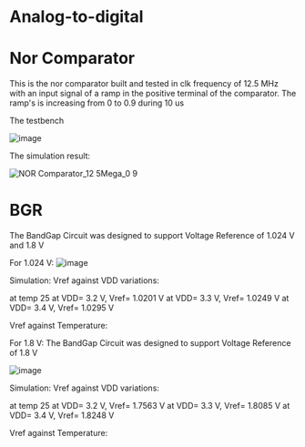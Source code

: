 # Analog-to-digital

# Nor Comparator 
This is the nor comparator built and tested in clk frequency of 12.5 MHz 
with an input signal of a ramp in the positive terminal of the comparator.
The ramp's is increasing from 0 to 0.9 during  10 us

The testbench

![image](https://user-images.githubusercontent.com/83517256/116795395-df3c6d00-aad4-11eb-8ebf-924b1e10389f.png)

The simulation result:

![NOR Comparator_12 5Mega_0 9](https://user-images.githubusercontent.com/83517256/117760804-9730ef00-b226-11eb-9959-88096c7b2b9f.PNG)

# BGR
The BandGap Circuit was designed to support Voltage Reference of 1.024 V and 1.8 V

For 1.024 V:
![image](https://user-images.githubusercontent.com/83517256/116795395-df3c6d00-aad4-11eb-8ebf-924b1e10389f.png)

Simulation:
Vref against VDD variations:

at temp 25
at VDD= 3.2 V, Vref= 1.0201 V
at VDD= 3.3 V, Vref= 1.0249 V
at VDD= 3.4 V, Vref= 1.0295 V

Vref against Temperature:

For 1.8 V:
The BandGap Circuit was designed to support Voltage Reference of 1.8 V 

![image](https://user-images.githubusercontent.com/83517256/116795395-df3c6d00-aad4-11eb-8ebf-924b1e10389f.png)

Simulation:
Vref against VDD variations:

at temp 25
at VDD= 3.2 V, Vref= 1.7563 V
at VDD= 3.3 V, Vref= 1.8085 V
at VDD= 3.4 V, Vref= 1.8248 V

Vref against Temperature:


